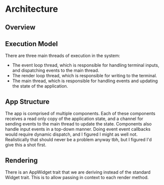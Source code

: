 # Architecture

## Overview

## Execution Model

There are three main threads of execution in the system:

- The event loop thread, which is responsible for handling terminal inputs,
  and dispatching events to the main thread.
- The render loop thread, which is responsible for writing to the terminal.
- The main thread, which is responsible for handling events and updating the
  state of the application.

## App Structure

The app is comprised of multiple components. Each of these components receives
a read only copy of the application state, and a channel for sending events to
the main thread to update the state. Components also handle input events in a
top-down manner. Doing event event callbacks would require dynamic dispatch,
and I figured I might as well not. Realistically that should never be a problem
anyway tbh, but I figured I'd give this a shot first.

## Rendering

There is an AppWidget trait that we are deriving instead of the standard Widget
trait. This is to allow passing in context to each render method.
